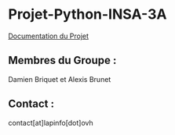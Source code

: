 # Projet-Python-INSA-3A

[Documentation du Projet](https://github.com/AlexTheGeek/Projet-Python-INSA-3A/wiki)


## Membres du Groupe :
Damien Briquet et Alexis Brunet

## Contact :
contact[at]lapinfo[dot]ovh
